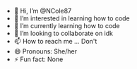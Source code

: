 - 👋 Hi, I’m @NCole87
- 👀 I’m interested in learning how to code
- 🌱 I’m currently learning how to code
- 💞️ I’m looking to collaborate on idk
- 📫 How to reach me ... Don't
- 😄 Pronouns: She/her
- ⚡ Fun fact: None

<!---
NCole87/NCole87 is a ✨ special ✨ repository because its `README.md` (this file) appears on your GitHub profile.
You can click the Preview link to take a look at your changes.
--->
